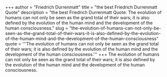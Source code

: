 +++
author = "Friedrich Durrenmatt"
title = "the best Friedrich Durrenmatt Quote"
description = "the best Friedrich Durrenmatt Quote: The evolution of humans can not only be seen as the grand total of their wars; it is also defined by the evolution of the human mind and the development of the human consciousness."
slug = "the-evolution-of-humans-can-not-only-be-seen-as-the-grand-total-of-their-wars-it-is-also-defined-by-the-evolution-of-the-human-mind-and-the-development-of-the-human-consciousness"
quote = '''The evolution of humans can not only be seen as the grand total of their wars; it is also defined by the evolution of the human mind and the development of the human consciousness.'''
+++
The evolution of humans can not only be seen as the grand total of their wars; it is also defined by the evolution of the human mind and the development of the human consciousness.
